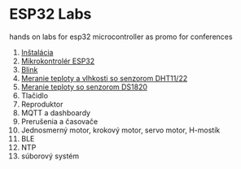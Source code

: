# ESP32 Labs
hands on labs for esp32 microcontroller as promo for conferences

1. [Inštalácia](01-installation.md)
2. [Mikrokontrolér ESP32](02-esp32.overview.md)
3. [Blink](03-blink.md)
4. [Meranie teploty a vlhkosti so senzorom DHT11/22](04-dht22.md)
5. [Meranie teploty so senzorom DS1820](05-ds18b20.md)
6. Tlačidlo
7. Reproduktor
8. MQTT a dashboardy
9. Prerušenia a časovače
10. Jednosmerný motor, krokový motor, servo motor, H-mostík
11. BLE
12. NTP
13. súborový systém